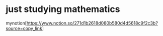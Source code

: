 # just studying mathematics

mynotion[https://www.notion.so/271d1b2618d080b580d4d5618c9f2c3b?source=copy_link]